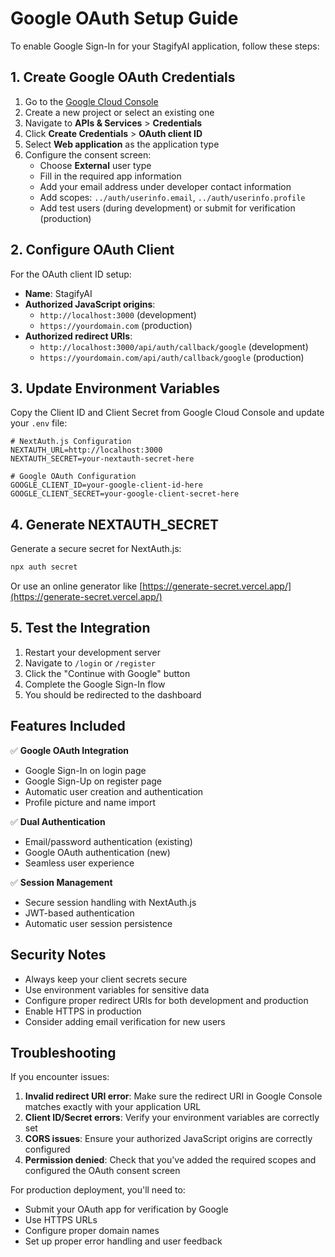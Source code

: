 # Google OAuth Setup Guide

To enable Google Sign-In for your StagifyAI application, follow these steps:

## 1. Create Google OAuth Credentials

1. Go to the [Google Cloud Console](https://console.cloud.google.com/)
2. Create a new project or select an existing one
3. Navigate to **APIs & Services** > **Credentials**
4. Click **Create Credentials** > **OAuth client ID**
5. Select **Web application** as the application type
6. Configure the consent screen:
   - Choose **External** user type
   - Fill in the required app information
   - Add your email address under developer contact information
   - Add scopes: `../auth/userinfo.email`, `../auth/userinfo.profile`
   - Add test users (during development) or submit for verification (production)

## 2. Configure OAuth Client

For the OAuth client ID setup:
- **Name**: StagifyAI
- **Authorized JavaScript origins**: 
  - `http://localhost:3000` (development)
  - `https://yourdomain.com` (production)
- **Authorized redirect URIs**: 
  - `http://localhost:3000/api/auth/callback/google` (development)
  - `https://yourdomain.com/api/auth/callback/google` (production)

## 3. Update Environment Variables

Copy the Client ID and Client Secret from Google Cloud Console and update your `.env` file:

```env
# NextAuth.js Configuration
NEXTAUTH_URL=http://localhost:3000
NEXTAUTH_SECRET=your-nextauth-secret-here

# Google OAuth Configuration
GOOGLE_CLIENT_ID=your-google-client-id-here
GOOGLE_CLIENT_SECRET=your-google-client-secret-here
```

## 4. Generate NEXTAUTH_SECRET

Generate a secure secret for NextAuth.js:

```bash
npx auth secret
```

Or use an online generator like [https://generate-secret.vercel.app/](https://generate-secret.vercel.app/)

## 5. Test the Integration

1. Restart your development server
2. Navigate to `/login` or `/register`
3. Click the "Continue with Google" button
4. Complete the Google Sign-In flow
5. You should be redirected to the dashboard

## Features Included

✅ **Google OAuth Integration**
- Google Sign-In on login page
- Google Sign-Up on register page
- Automatic user creation and authentication
- Profile picture and name import

✅ **Dual Authentication**
- Email/password authentication (existing)
- Google OAuth authentication (new)
- Seamless user experience

✅ **Session Management**
- Secure session handling with NextAuth.js
- JWT-based authentication
- Automatic user session persistence

## Security Notes

- Always keep your client secrets secure
- Use environment variables for sensitive data
- Configure proper redirect URIs for both development and production
- Enable HTTPS in production
- Consider adding email verification for new users

## Troubleshooting

If you encounter issues:

1. **Invalid redirect URI error**: Make sure the redirect URI in Google Console matches exactly with your application URL
2. **Client ID/Secret errors**: Verify your environment variables are correctly set
3. **CORS issues**: Ensure your authorized JavaScript origins are correctly configured
4. **Permission denied**: Check that you've added the required scopes and configured the OAuth consent screen

For production deployment, you'll need to:
- Submit your OAuth app for verification by Google
- Use HTTPS URLs
- Configure proper domain names
- Set up proper error handling and user feedback